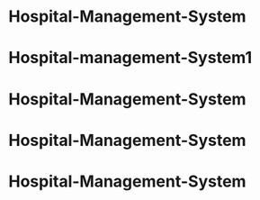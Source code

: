 # Hospital-Management-System
# Hospital-management-System1
# Hospital-Management-System
# Hospital-Management-System
# Hospital-Management-System
